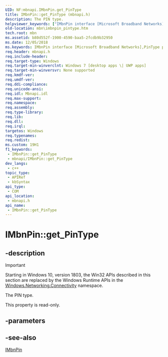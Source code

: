 ```yaml
---
UID: NF:mbnapi.IMbnPin.get_PinType
title: IMbnPin::get_PinType (mbnapi.h)
description: The PIN type.
helpviewer_keywords: ["IMbnPin interface [Microsoft Broadband Networks]","PinType property","IMbnPin.PinType","IMbnPin.get_PinType","IMbnPin::PinType","IMbnPin::get_PinType","PinType property [Microsoft Broadband Networks]","PinType property [Microsoft Broadband Networks]","IMbnPin interface","get_PinType","mbn.imbnpin_pintype","mbnapi/IMbnPin::PinType","mbnapi/IMbnPin::get_PinType"]
old-location: mbn\imbnpin_pintype.htm
tech.root: mbn
ms.assetid: b80d552f-1900-4590-baa5-2fcdb9b32950
ms.date: 12/05/2018
ms.keywords: IMbnPin interface [Microsoft Broadband Networks],PinType property, IMbnPin.PinType, IMbnPin.get_PinType, IMbnPin::PinType, IMbnPin::get_PinType, PinType property [Microsoft Broadband Networks], PinType property [Microsoft Broadband Networks],IMbnPin interface, get_PinType, mbn.imbnpin_pintype, mbnapi/IMbnPin::PinType, mbnapi/IMbnPin::get_PinType
req.header: mbnapi.h
req.include-header: 
req.target-type: Windows
req.target-min-winverclnt: Windows 7 [desktop apps \| UWP apps]
req.target-min-winversvr: None supported
req.kmdf-ver: 
req.umdf-ver: 
req.ddi-compliance: 
req.unicode-ansi: 
req.idl: Mbnapi.idl
req.max-support: 
req.namespace: 
req.assembly: 
req.type-library: 
req.lib: 
req.dll: 
req.irql: 
targetos: Windows
req.typenames: 
req.redist: 
ms.custom: 19H1
f1_keywords:
 - IMbnPin::get_PinType
 - mbnapi/IMbnPin::get_PinType
dev_langs:
 - c++
topic_type:
 - APIRef
 - kbSyntax
api_type:
 - COM
api_location:
 - mbnapi.h
api_name:
 - IMbnPin::get_PinType
---
```


# IMbnPin::get_PinType


## -description

> [!IMPORTANT]
> Starting in Windows 10, version 1803, the Win32 APIs described in this section are replaced by the Windows Runtime APIs in the [Windows.Networking.Connectivity](/uwp/api/windows.networking.connectivity) namespace.

The PIN type.

This property is read-only.

## -parameters

## -see-also

<a href="/windows/desktop/api/mbnapi/nn-mbnapi-imbnpin">IMbnPin</a>

